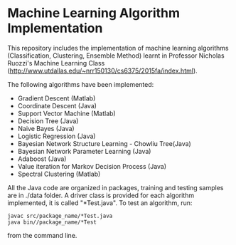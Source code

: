 Machine Learning Algorithm Implementation
=====================================

This repository includes the implementation of machine learning algorithms (Classification, Clustering, Ensemble Method) learnt in Professor Nicholas Ruozzi's Machine Learning Class (http://www.utdallas.edu/~nrr150130/cs6375/2015fa/index.html).

The following algorithms have been implemented:
- Gradient Descent (Matlab)
- Coordinate Descent (Java)
- Support Vector Machine (Matlab)
- Decision Tree (Java)
- Naive Bayes (Java)
- Logistic Regression (Java)
- Bayesian Network Structure Learning - Chowliu Tree(Java)
- Bayesian Network Parameter Learning (Java)
- Adaboost (Java)
- Value iteration for Markov Decision Process (Java)
- Spectral Clustering (Matlab)

All the Java code are organized in packages, training and testing samples are in ./data folder. A driver class is provided for each algorithm implemented, it is called "*Test.java". To test an algorithm, run:

	javac src/package_name/*Test.java
	java bin//package_name/*Test
from the command line.
